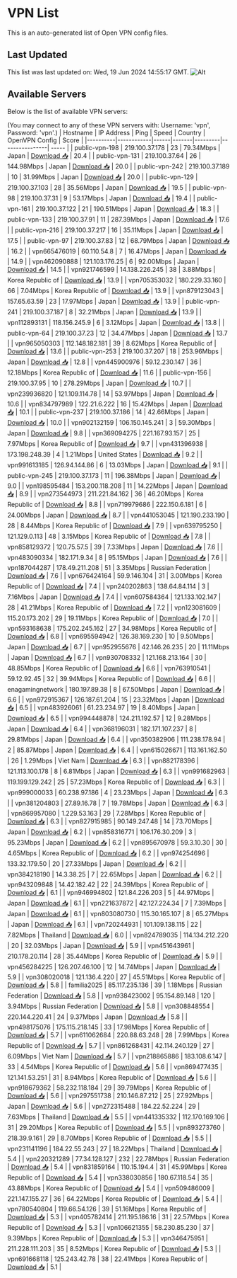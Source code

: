 # VPN List

This is an auto-generated list of Open VPN config files.

## Last Updated

This list was last updated on: Wed, 19 Jun 2024 14:55:17 GMT.
![Alt](https://repobeats.axiom.co/api/embed/186b98318ef1479477931607c1ad7d823f12451f.svg "Repobeats analytics image")

## Available Servers

Below is the list of available VPN servers:

(You may connect to any of these VPN servers with: Username: 'vpn', Password: 'vpn'.)
| Hostname | IP Address | Ping | Speed | Country | OpenVPN Config | Score |
|----------|------------|------|-------|---------|----------------| ----- |
| public-vpn-198 | 219.100.37.178 | 23 | 79.34Mbps | Japan | [Download 📥](./configs/server_0_JP.ovpn) | 20.4 |
| public-vpn-131 | 219.100.37.64 | 26 | 144.98Mbps | Japan | [Download 📥](./configs/server_1_JP.ovpn) | 20.0 |
| public-vpn-242 | 219.100.37.189 | 10 | 31.99Mbps | Japan | [Download 📥](./configs/server_2_JP.ovpn) | 20.0 |
| public-vpn-129 | 219.100.37.103 | 28 | 35.56Mbps | Japan | [Download 📥](./configs/server_3_JP.ovpn) | 19.5 |
| public-vpn-98 | 219.100.37.31 | 9 | 53.17Mbps | Japan | [Download 📥](./configs/server_4_JP.ovpn) | 19.4 |
| public-vpn-161 | 219.100.37.122 | 21 | 190.51Mbps | Japan | [Download 📥](./configs/server_5_JP.ovpn) | 18.3 |
| public-vpn-133 | 219.100.37.91 | 11 | 287.39Mbps | Japan | [Download 📥](./configs/server_6_JP.ovpn) | 17.6 |
| public-vpn-216 | 219.100.37.217 | 16 | 35.11Mbps | Japan | [Download 📥](./configs/server_7_JP.ovpn) | 17.5 |
| public-vpn-97 | 219.100.37.83 | 12 | 68.79Mbps | Japan | [Download 📥](./configs/server_8_JP.ovpn) | 16.2 |
| vpn665476019 | 60.110.54.8 | 7 | 16.47Mbps | Japan | [Download 📥](./configs/server_9_JP.ovpn) | 14.9 |
| vpn462090888 | 121.103.176.25 | 6 | 92.00Mbps | Japan | [Download 📥](./configs/server_10_JP.ovpn) | 14.5 |
| vpn921746599 | 14.138.226.245 | 38 | 3.88Mbps | Korea Republic of | [Download 📥](./configs/server_11_KR.ovpn) | 13.9 |
| vpn705353032 | 180.229.33.160 | 66 | 7.04Mbps | Korea Republic of | [Download 📥](./configs/server_12_KR.ovpn) | 13.9 |
| vpn879123043 | 157.65.63.59 | 23 | 17.97Mbps | Japan | [Download 📥](./configs/server_13_JP.ovpn) | 13.9 |
| public-vpn-241 | 219.100.37.187 | 8 | 32.21Mbps | Japan | [Download 📥](./configs/server_14_JP.ovpn) | 13.9 |
| vpn112893131 | 118.156.245.9 | 6 | 3.12Mbps | Japan | [Download 📥](./configs/server_15_JP.ovpn) | 13.8 |
| public-vpn-64 | 219.100.37.23 | 12 | 34.47Mbps | Japan | [Download 📥](./configs/server_16_JP.ovpn) | 13.7 |
| vpn965050303 | 112.148.182.181 | 39 | 8.62Mbps | Korea Republic of | [Download 📥](./configs/server_17_KR.ovpn) | 13.6 |
| public-vpn-253 | 219.100.37.207 | 18 | 253.96Mbps | Japan | [Download 📥](./configs/server_18_JP.ovpn) | 12.8 |
| vpn445900976 | 59.12.230.147 | 36 | 12.18Mbps | Korea Republic of | [Download 📥](./configs/server_19_KR.ovpn) | 11.6 |
| public-vpn-156 | 219.100.37.95 | 10 | 278.29Mbps | Japan | [Download 📥](./configs/server_20_JP.ovpn) | 10.7 |
| vpn239936820 | 121.109.114.78 | 14 | 53.97Mbps | Japan | [Download 📥](./configs/server_21_JP.ovpn) | 10.6 |
| vpn834797989 | 122.21.6.222 | 16 | 15.42Mbps | Japan | [Download 📥](./configs/server_22_JP.ovpn) | 10.1 |
| public-vpn-237 | 219.100.37.186 | 14 | 42.66Mbps | Japan | [Download 📥](./configs/server_23_JP.ovpn) | 10.0 |
| vpn902132159 | 106.150.145.241 | 3 | 59.30Mbps | Japan | [Download 📥](./configs/server_24_JP.ovpn) | 9.8 |
| vpn369094275 | 221.167.93.157 | 25 | 7.97Mbps | Korea Republic of | [Download 📥](./configs/server_25_KR.ovpn) | 9.7 |
| vpn431396938 | 173.198.248.39 | 4 | 1.21Mbps | United States | [Download 📥](./configs/server_26_US.ovpn) | 9.2 |
| vpn991613185 | 126.94.144.86 | 6 | 13.03Mbps | Japan | [Download 📥](./configs/server_27_JP.ovpn) | 9.1 |
| public-vpn-245 | 219.100.37.173 | 11 | 196.38Mbps | Japan | [Download 📥](./configs/server_28_JP.ovpn) | 9.0 |
| vpn198595484 | 153.200.118.208 | 11 | 14.22Mbps | Japan | [Download 📥](./configs/server_29_JP.ovpn) | 8.9 |
| vpn273544973 | 211.221.84.162 | 36 | 46.20Mbps | Korea Republic of | [Download 📥](./configs/server_30_KR.ovpn) | 8.8 |
| vpn719979686 | 222.150.6.181 | 6 | 24.00Mbps | Japan | [Download 📥](./configs/server_31_JP.ovpn) | 8.7 |
| vpn441053045 | 121.190.233.190 | 28 | 8.44Mbps | Korea Republic of | [Download 📥](./configs/server_32_KR.ovpn) | 7.9 |
| vpn639795250 | 121.129.0.113 | 48 | 3.15Mbps | Korea Republic of | [Download 📥](./configs/server_33_KR.ovpn) | 7.8 |
| vpn858129372 | 120.75.57.5 | 39 | 7.33Mbps | Japan | [Download 📥](./configs/server_34_JP.ovpn) | 7.6 |
| vpn483090334 | 182.171.9.34 | 8 | 95.15Mbps | Japan | [Download 📥](./configs/server_35_JP.ovpn) | 7.6 |
| vpn187044287 | 178.49.211.208 | 51 | 3.35Mbps | Russian Federation | [Download 📥](./configs/server_36_RU.ovpn) | 7.6 |
| vpn676424164 | 59.9.146.104 | 31 | 3.00Mbps | Korea Republic of | [Download 📥](./configs/server_37_KR.ovpn) | 7.4 |
| vpn240202863 | 138.64.84.114 | 3 | 7.16Mbps | Japan | [Download 📥](./configs/server_38_JP.ovpn) | 7.4 |
| vpn607584364 | 121.133.102.147 | 28 | 41.21Mbps | Korea Republic of | [Download 📥](./configs/server_39_KR.ovpn) | 7.2 |
| vpn123081609 | 115.20.173.202 | 29 | 19.11Mbps | Korea Republic of | [Download 📥](./configs/server_40_KR.ovpn) | 7.0 |
| vpn593168638 | 175.202.245.162 | 27 | 34.98Mbps | Korea Republic of | [Download 📥](./configs/server_41_KR.ovpn) | 6.8 |
| vpn695594942 | 126.38.169.230 | 10 | 9.50Mbps | Japan | [Download 📥](./configs/server_42_JP.ovpn) | 6.7 |
| vpn952955676 | 42.146.26.235 | 20 | 11.11Mbps | Japan | [Download 📥](./configs/server_43_JP.ovpn) | 6.7 |
| vpn930708332 | 121.168.213.164 | 30 | 48.85Mbps | Korea Republic of | [Download 📥](./configs/server_44_KR.ovpn) | 6.6 |
| vpn763910541 | 59.12.92.45 | 32 | 39.94Mbps | Korea Republic of | [Download 📥](./configs/server_45_KR.ovpn) | 6.6 |
| enagamingnetwork | 180.197.89.38 | 8 | 67.50Mbps | Japan | [Download 📥](./configs/server_46_JP.ovpn) | 6.6 |
| vpn972915367 | 126.187.61.204 | 15 | 23.32Mbps | Japan | [Download 📥](./configs/server_47_JP.ovpn) | 6.5 |
| vpn483926061 | 61.23.234.97 | 19 | 8.40Mbps | Japan | [Download 📥](./configs/server_48_JP.ovpn) | 6.5 |
| vpn994448878 | 124.211.192.57 | 12 | 9.28Mbps | Japan | [Download 📥](./configs/server_49_JP.ovpn) | 6.4 |
| vpn368196031 | 182.171.107.237 | 8 | 29.81Mbps | Japan | [Download 📥](./configs/server_50_JP.ovpn) | 6.4 |
| vpn350382906 | 111.238.178.94 | 2 | 85.87Mbps | Japan | [Download 📥](./configs/server_51_JP.ovpn) | 6.4 |
| vpn615026671 | 113.161.162.50 | 26 | 1.29Mbps | Viet Nam | [Download 📥](./configs/server_52_VN.ovpn) | 6.3 |
| vpn882178396 | 121.113.100.178 | 8 | 6.81Mbps | Japan | [Download 📥](./configs/server_53_JP.ovpn) | 6.3 |
| vpn991682963 | 119.199.129.242 | 25 | 57.23Mbps | Korea Republic of | [Download 📥](./configs/server_54_KR.ovpn) | 6.3 |
| vpn999000033 | 60.238.97.186 | 4 | 23.23Mbps | Japan | [Download 📥](./configs/server_55_JP.ovpn) | 6.3 |
| vpn381204803 | 27.89.16.78 | 7 | 19.78Mbps | Japan | [Download 📥](./configs/server_56_JP.ovpn) | 6.3 |
| vpn869957080 | 1.229.53.163 | 29 | 7.28Mbps | Korea Republic of | [Download 📥](./configs/server_57_KR.ovpn) | 6.3 |
| vpn827915985 | 90.149.247.48 | 14 | 73.70Mbps | Japan | [Download 📥](./configs/server_58_JP.ovpn) | 6.2 |
| vpn858316771 | 106.176.30.209 | 3 | 95.23Mbps | Japan | [Download 📥](./configs/server_59_JP.ovpn) | 6.2 |
| vpn895670978 | 59.3.10.30 | 30 | 4.65Mbps | Korea Republic of | [Download 📥](./configs/server_60_KR.ovpn) | 6.2 |
| vpn974254696 | 133.32.179.50 | 20 | 27.33Mbps | Japan | [Download 📥](./configs/server_61_JP.ovpn) | 6.2 |
| vpn384218190 | 14.3.38.25 | 7 | 22.65Mbps | Japan | [Download 📥](./configs/server_62_JP.ovpn) | 6.2 |
| vpn943209848 | 14.42.182.42 | 22 | 24.39Mbps | Korea Republic of | [Download 📥](./configs/server_63_KR.ovpn) | 6.1 |
| vpn946994802 | 121.84.226.203 | 5 | 44.97Mbps | Japan | [Download 📥](./configs/server_64_JP.ovpn) | 6.1 |
| vpn221637872 | 42.127.224.34 | 7 | 7.39Mbps | Japan | [Download 📥](./configs/server_65_JP.ovpn) | 6.1 |
| vpn803080730 | 115.30.165.107 | 8 | 65.27Mbps | Japan | [Download 📥](./configs/server_66_JP.ovpn) | 6.1 |
| vpn720244931 | 101.109.138.115 | 22 | 7.82Mbps | Thailand | [Download 📥](./configs/server_67_TH.ovpn) | 6.0 |
| vpn824789035 | 114.134.212.220 | 20 | 32.03Mbps | Japan | [Download 📥](./configs/server_68_JP.ovpn) | 5.9 |
| vpn451643961 | 210.178.20.114 | 28 | 35.44Mbps | Korea Republic of | [Download 📥](./configs/server_69_KR.ovpn) | 5.9 |
| vpn456284225 | 126.207.46.100 | 12 | 14.74Mbps | Japan | [Download 📥](./configs/server_70_JP.ovpn) | 5.9 |
| vpn308020018 | 121.136.4.220 | 27 | 45.51Mbps | Korea Republic of | [Download 📥](./configs/server_71_KR.ovpn) | 5.8 |
| familia2025 | 85.117.235.136 | 39 | 1.18Mbps | Russian Federation | [Download 📥](./configs/server_72_RU.ovpn) | 5.8 |
| vpn938423002 | 95.154.89.148 | 120 | 3.94Mbps | Russian Federation | [Download 📥](./configs/server_73_RU.ovpn) | 5.8 |
| vpn308848554 | 220.144.220.41 | 24 | 9.37Mbps | Japan | [Download 📥](./configs/server_74_JP.ovpn) | 5.8 |
| vpn498175076 | 175.115.218.145 | 33 | 17.98Mbps | Korea Republic of | [Download 📥](./configs/server_75_KR.ovpn) | 5.7 |
| vpn611062684 | 220.88.63.248 | 28 | 7.99Mbps | Korea Republic of | [Download 📥](./configs/server_76_KR.ovpn) | 5.7 |
| vpn861268431 | 42.114.240.129 | 27 | 6.09Mbps | Viet Nam | [Download 📥](./configs/server_77_VN.ovpn) | 5.7 |
| vpn218865886 | 183.108.6.147 | 33 | 4.54Mbps | Korea Republic of | [Download 📥](./configs/server_78_KR.ovpn) | 5.6 |
| vpn869477435 | 121.141.53.251 | 31 | 8.94Mbps | Korea Republic of | [Download 📥](./configs/server_79_KR.ovpn) | 5.6 |
| vpn918679362 | 58.232.118.184 | 29 | 39.79Mbps | Korea Republic of | [Download 📥](./configs/server_80_KR.ovpn) | 5.6 |
| vpn297551738 | 210.146.87.212 | 25 | 27.92Mbps | Japan | [Download 📥](./configs/server_81_JP.ovpn) | 5.6 |
| vpn272315488 | 184.22.52.224 | 29 | 7.63Mbps | Thailand | [Download 📥](./configs/server_82_TH.ovpn) | 5.5 |
| vpn441335332 | 112.170.169.106 | 31 | 29.20Mbps | Korea Republic of | [Download 📥](./configs/server_83_KR.ovpn) | 5.5 |
| vpn893273760 | 218.39.9.161 | 29 | 8.70Mbps | Korea Republic of | [Download 📥](./configs/server_84_KR.ovpn) | 5.5 |
| vpn231141196 | 184.22.55.243 | 27 | 18.22Mbps | Thailand | [Download 📥](./configs/server_85_TH.ovpn) | 5.4 |
| vpn220321289 | 77.34.128.127 | 232 | 22.78Mbps | Russian Federation | [Download 📥](./configs/server_86_RU.ovpn) | 5.4 |
| vpn831859164 | 110.15.194.4 | 31 | 45.99Mbps | Korea Republic of | [Download 📥](./configs/server_87_KR.ovpn) | 5.4 |
| vpn338030856 | 180.67.118.54 | 35 | 43.88Mbps | Korea Republic of | [Download 📥](./configs/server_88_KR.ovpn) | 5.4 |
| vpn509486009 | 221.147.155.27 | 36 | 64.22Mbps | Korea Republic of | [Download 📥](./configs/server_89_KR.ovpn) | 5.4 |
| vpn780540804 | 119.66.54.126 | 39 | 51.16Mbps | Korea Republic of | [Download 📥](./configs/server_90_KR.ovpn) | 5.3 |
| vpn405782414 | 211.195.186.16 | 31 | 22.57Mbps | Korea Republic of | [Download 📥](./configs/server_91_KR.ovpn) | 5.3 |
| vpn106621355 | 58.230.85.230 | 37 | 9.39Mbps | Korea Republic of | [Download 📥](./configs/server_92_KR.ovpn) | 5.3 |
| vpn346475951 | 211.228.111.203 | 35 | 8.52Mbps | Korea Republic of | [Download 📥](./configs/server_93_KR.ovpn) | 5.3 |
| vpn691668118 | 125.243.42.78 | 38 | 22.41Mbps | Korea Republic of | [Download 📥](./configs/server_94_KR.ovpn) | 5.1 |
